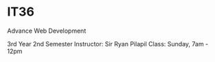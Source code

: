 # IT36
Advance Web Development

3rd Year 2nd Semester
Instructor: Sir Ryan Pilapil
Class: Sunday, 7am - 12pm
